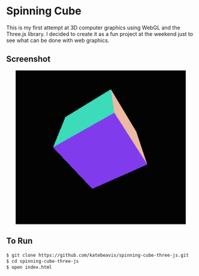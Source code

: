 # Spinning Cube

This is my first attempt at 3D computer graphics using WebGL and the Three.js library. I decided to create it as a fun project at the weekend just to see what can be done with web graphics.

## Screenshot
<div align="center">
  <img width="90%" src="images/spinning-cube.png">
</div>

## To Run
```
$ git clone https://github.com/katebeavis/spinning-cube-three-js.git
$ cd spinning-cube-three-js
$ open index.html
```
